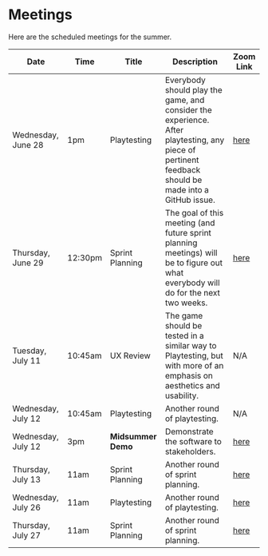 # Meetings
Here are the scheduled meetings for the summer.

| Date | Time | Title | Description | Zoom Link |
|-|-|-|-|-|
| Wednesday, June 28 | 1pm | Playtesting | Everybody should play the game, and consider the experience. After playtesting, any piece of pertinent feedback should be made into a GitHub issue. | [here](https://hyland.zoom.us/j/91479642052?pwd=Vzg3eklURjUvejhuWEgwQjdJSDZNUT09) |
| Thursday, June 29 | 12:30pm | Sprint Planning | The goal of this meeting (and future sprint planning meetings) will be to figure out what everybody will do for the next two weeks. | [here](https://hyland.zoom.us/j/95389970185?pwd=YUJJdXNTM1ppcHcvOWo3NTVWTkk5QT09) |
| Tuesday, July 11 | 10:45am | UX Review | The game should be tested in a similar way to Playtesting, but with more of an emphasis on aesthetics and usability. | N/A |
| Wednesday, July 12 | 10:45am | Playtesting | Another round of playtesting. | N/A |
| Wednesday, July 12 | 3pm | **Midsummer Demo** | Demonstrate the software to stakeholders. | [here](https://hyland.zoom.us/j/96124665563?pwd=QVNtQWNCbjFMQ0JUbVJYWmYzUVdjQT09) |
| Thursday, July 13 | 11am | Sprint Planning | Another round of sprint planning. | [here](https://hyland.zoom.us/j/97546698867?pwd=Z1MzODllUEJaUzAwTWxkU3hCckJtQT09) |
| Wednesday, July 26 | 11am | Playtesting | Another round of playtesting. | [here](https://hyland.zoom.us/j/99313604407?pwd=SmhHQWVoSHpkb1crSDFEMTZWbjl5Zz09) |
| Thursday, July 27 | 11am | Sprint Planning | Another round of sprint planning. | [here](https://hyland.zoom.us/j/91488955918?pwd=ZWZvdmEyR2YzWFh0cVdiWXdUWThLQT09) |
